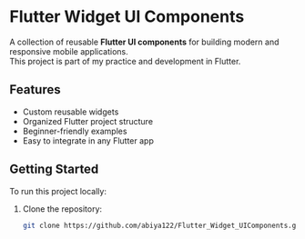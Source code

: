 # Flutter Widget UI Components

A collection of reusable **Flutter UI components** for building modern and responsive mobile applications.  
This project is part of my practice and development in Flutter.

## Features
- Custom reusable widgets
- Organized Flutter project structure
- Beginner-friendly examples
- Easy to integrate in any Flutter app

## Getting Started

To run this project locally:

1. Clone the repository:
   ```bash
   git clone https://github.com/abiya122/Flutter_Widget_UIComponents.git